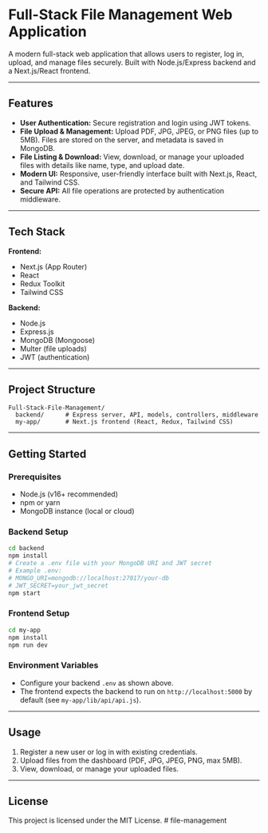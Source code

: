 # Full-Stack File Management Web Application

A modern full-stack web application that allows users to register, log in, upload, and manage files securely. Built with Node.js/Express backend and a Next.js/React frontend.

---

## Features

- **User Authentication:** Secure registration and login using JWT tokens.
- **File Upload & Management:** Upload PDF, JPG, JPEG, or PNG files (up to 5MB). Files are stored on the server, and metadata is saved in MongoDB.
- **File Listing & Download:** View, download, or manage your uploaded files with details like name, type, and upload date.
- **Modern UI:** Responsive, user-friendly interface built with Next.js, React, and Tailwind CSS.
- **Secure API:** All file operations are protected by authentication middleware.

---

## Tech Stack

**Frontend:**
- Next.js (App Router)
- React
- Redux Toolkit
- Tailwind CSS

**Backend:**
- Node.js
- Express.js
- MongoDB (Mongoose)
- Multer (file uploads)
- JWT (authentication)

---

## Project Structure

```
Full-Stack-File-Management/
  backend/      # Express server, API, models, controllers, middleware
  my-app/       # Next.js frontend (React, Redux, Tailwind CSS)
```

---

## Getting Started

### Prerequisites
- Node.js (v16+ recommended)
- npm or yarn
- MongoDB instance (local or cloud)

### Backend Setup
```bash
cd backend
npm install
# Create a .env file with your MongoDB URI and JWT secret
# Example .env:
# MONGO_URI=mongodb://localhost:27017/your-db
# JWT_SECRET=your_jwt_secret
npm start
```

### Frontend Setup
```bash
cd my-app
npm install
npm run dev
```

### Environment Variables
- Configure your backend `.env` as shown above.
- The frontend expects the backend to run on `http://localhost:5000` by default (see `my-app/lib/api/api.js`).

---

## Usage
1. Register a new user or log in with existing credentials.
2. Upload files from the dashboard (PDF, JPG, JPEG, PNG, max 5MB).
3. View, download, or manage your uploaded files.

---

## License

This project is licensed under the MIT License. # file-management
